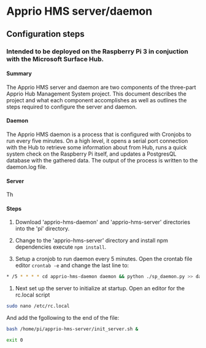 # Apprio HMS server/daemon
## Configuration steps 
### Intended to be deployed on the Raspberry Pi 3 in conjuction with the Microsoft Surface Hub.

#### Summary

The Apprio HMS server and daemon are two components of the three-part Apprio Hub Management System project. This document describes the project and what each component accomplishes as well as outlines the steps required to configure the server and daemon.

#### Daemon

The Apprio HMS daemon is a process that is configured with Cronjobs to run every five minutes. On a high level, it opens a serial port connection with the Hub to retrieve some information about from Hub, runs a quick system check on the Raspberry Pi itself, and updates a PostgresQL database with the gathered data. The output of the process is written to the daemon.log file.

#### Server 

Th

#### Steps 

1. Download 'apprio-hms-daemon' and 'apprio-hms-server' directories into the 'pi' directory. 

1. Change to the 'apprio-hms-server' directory and install npm dependencies execute `npm install`.
		
1. Setup a cronjob to run daemon every 5 minutes. Open the crontab file editor `crontab -e` and change the last line to:
		
```bash
* /5 * * * * cd apprio-hms-daemon daemon && python ./sp_daemon.py >> daemon.log 2>&1
```

1. Next set up the server to initialize at startup. Open an editor for the rc.local script 

```bash 
sudo nano /etc/rc.local
```
And add the fgollowing to the end of the file: 
		
```bash
bash /home/pi/apprio-hms-server/init_server.sh &

exit 0
```

